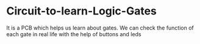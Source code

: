 # Circuit-to-learn-Logic-Gates
It is a PCB which helps us learn about gates. We can check the function of each gate in real life with the help of buttons and leds
